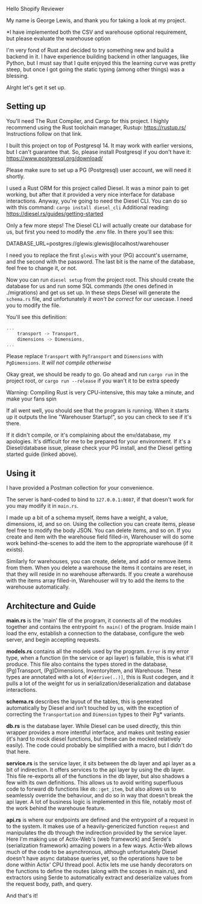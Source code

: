 Hello Shopify Reviewer

My name is George Lewis, and thank you for taking a look at my project.

*I have implemented both the CSV and warehouse optional requirement, but please evaluate the warehouse option

I'm very fond of Rust and decided to try something new and build a backend in it.
I have experience building backend in other languages, like Python, but I must say that I quite enjoyed this
the learning curve was pretty steep, but once I got going the static typing (among other things) was a blessing.

Alrght let's get it set up.

## Setting up

You'll need The Rust Compiler, and Cargo for this project.
I highly recommend using the Rust toolchain manager, Rustup: https://rustup.rs/
Instructions follow on that link.

I built this project on top of Postgresql 14. It may work with earlier versions, but I can't guarantee that.
So, please install Postgresql if you don't have it: https://www.postgresql.org/download/

Please make sure to set up a PG (Postgresql) user account, we will need it shortly.

I used a Rust ORM for this project called Diesel. It was a minor pain to get working, but after that
it provided a very nice interface for database interactions.
Anyway, you're going to need the Diesel CLI.
You can do so with this command: `cargo install diesel_cli`
Additional reading: https://diesel.rs/guides/getting-started

Only a few more steps!
The Diesel CLI will actually create our database for us, but first you need to modify the .env file.
In there you'll see this:

DATABASE_URL=postgres://glewis:glewis@localhost/warehouser

I need you to replace the first `glewis` with your (PG) account's username, and the second with the password.
The last bit is the name of the database, feel free to change it, or not.

Now you can run `diesel setup` from the project root. This should create the database for us and
run some SQL commands (the ones defined in ./migrations)
and get us set up. In these steps Diesel will generate the `schema.rs` file, and unfortunately _it won't be correct_
for our usecase. I need you to modify the file.

You'll see this definition:

```rs
...
    transport -> Transport,
    dimensions -> Dimensions,
...
```

Please replace `Transport` with `PgTransport` and `Dimensions` with `PgDimensions`.
*It will not compile otherwise*

Okay great, we should be ready to go.
Go ahead and run `cargo run` in the project root, or `cargo run --release` if you wan't it to be extra speedy

Warning: Compiling Rust is very CPU-intensive, this may take a minute, and make your fans spin

If all went well, you should see that the program is running.
When it starts up it outputs the line "Warehouser Startup!", so you can check to see if it's there.

If it didn't compile, or it's complaining about the env/database, my apologies.
It's difficult for me to be prepared for your environment.
If it's a Diesel/database issue, please check your PG install, and the Diesel getting started guide (linked above).

## Using it

I have provided a Postman collection for your convenience.

The server is hard-coded to bind to `127.0.0.1:8087`, if that doesn't work for you may modify it in `main.rs`.

I made up a bit of a schema myself, items have a weight, a value, dimensions, id, and so on.
Using the collection you can create items, please feel free to modify the body JSON.
You can delete items, and so on. If you create and item with the warehouse field filled-in, 
Warehouser will do some work behind-the-scenes to add the item to the appropriate warehouse (if it exists).

Similarly for warehouses, you can create, delete, and add or remove items from them.
When you delete a warehouse the items it contains are reset, in that they will reside in no warehouse afterwards.
If you create a warehouse with the items array filled-in, Warehouser will try to add the items to the warehouse automatically.

## Architecture and Guide

**main.rs** is the 'main' file of the program, it connects all of the modules together and contains the entrypoint `fn main()` of the program. Inside main I load the env, establish a connection to the database, configure the web server, and begin accepting requests.

**models.rs** contains all the models used by the program. `Error` is my error type, when a function (in the service or api layer) is failable, this is what it'll produce. This file also contains the types stored in the database, (Pg)Transport, (Pg)Dimensions, InventoryItem, and Warehouse. These types are annotated with a lot of `#[derive(..)]`, this is Rust codegen, and it pulls a lot of the weight for us in serialization/deserialization and database interactions.

**schema.rs** describes the layout of the tables, this is generated automatically by Diesel and isn't touched by us, with the exception of correcting the `Transportation` and `Dimension` types to their Pg* variants.

**db.rs** is the database layer. While Diesel can be used directly, this thin wrapper provides a more intentful interface, and makes unit testing easier (it's hard to mock diesel functions, but these can be mocked relatively easily). The code could probably be simplified with a macro, but I didn't do that here.

**service.rs** is the service layer, it sits between the db layer and api layer as a bit of indirection. It offers services to the api layer by using the db layer. This file re-exports all of the functions in the db layer, but also shadows a few with its own definitions. This allows us to avoid writing superfluous code to forward db functions like `db::get_item`, but also allows us to seamlessly override the behaviour, and do so in way that doesn't break the api layer. A lot of business logic is implemented in this file, notably most of the work behind the warehouse feature.

**api.rs** is where our endpoints are defined and the entrypoint of a request in to the system. It makes use of a heavily-genericized function `request` and manipulates the db through the indirection provided by the service layer. Here I'm making use of Actix-Web's (web framework) and Serde's (serialization framework) amazing powers in a few ways. Actix-Web allows much of the code to be asynchronous, although unfortunately Diesel doesn't have async database queries yet, so the operations have to be done within Actix' CPU thread pool. Actix lets me use handy decorators on the functions to define the routes (along with the scopes in main.rs), and extractors using Serde to automatically extract and deserialize values from the request body, path, and query.

And that's it!